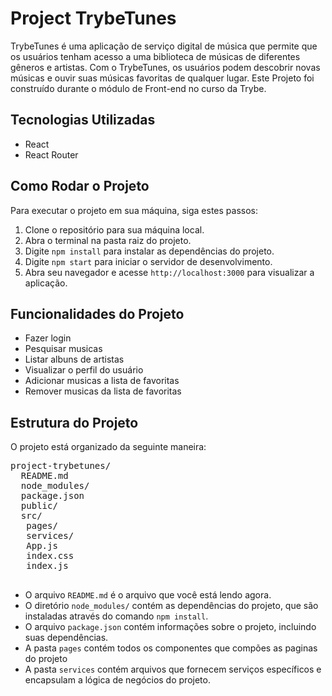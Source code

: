 
<h1>Project TrybeTunes</h1>

<p>TrybeTunes é uma aplicação de serviço digital de música que permite que os usuários tenham acesso a uma biblioteca de músicas de diferentes gêneros e artistas. Com o TrybeTunes, os usuários podem descobrir novas músicas e ouvir suas músicas favoritas de qualquer lugar. Este Projeto foi construído durante o módulo de Front-end no curso da Trybe. </p>

<h2>Tecnologias Utilizadas</h2>

<ul>
  <li>React</li>
  <li>React Router</li>
</ul>

<h2>Como Rodar o Projeto</h2>

<p>Para executar o projeto em sua máquina, siga estes passos:</p>

<ol>
  <li>Clone o repositório para sua máquina local.</li>
  <li>Abra o terminal na pasta raiz do projeto.</li>
  <li>Digite <code>npm install</code> para instalar as dependências do projeto.</li>
  <li>Digite <code>npm start</code> para iniciar o servidor de desenvolvimento.</li>
  <li>Abra seu navegador e acesse <code>http://localhost:3000</code> para visualizar a aplicação.</li>
</ol>

<h2>Funcionalidades do Projeto</h2>

<ul>
   <li>Fazer login</li>
   <li>Pesquisar musicas</li>
   <li>Listar albuns de artistas</li>
  <li>Visualizar o perfil do usuário</li>
  <li>Adicionar musicas a lista de favoritas</li>
  <li>Remover musicas da lista de favoritas</li>
</ul>

<h2>Estrutura do Projeto</h2>

<p>O projeto está organizado da seguinte maneira:</p>

<pre>
project-trybetunes/
  README.md
  node_modules/
  package.json
  public/   
  src/
   pages/
   services/
   App.js
   index.css
   index.js
 </pre>
   <ul>
  <li>O arquivo <code>README.md</code> é o arquivo que você está lendo agora.</li>
  <li>O diretório <code>node_modules/</code> contém as dependências do projeto, que são instaladas através do comando <code>npm install</code>.</li>
  <li>O arquivo <code>package.json</code> contém informações sobre o projeto, incluindo suas dependências.</li>
  <li>A pasta <code>pages</code> contém todos os componentes que compões  as paginas do projeto</li>
    <li>A pasta <code>services</code> contém arquivos que fornecem serviços específicos e encapsulam a lógica de negócios do projeto.</li>
 <ul>

